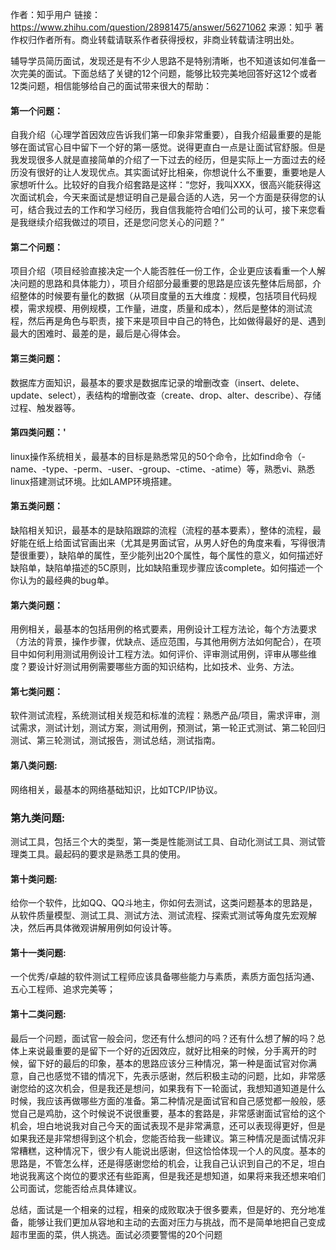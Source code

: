 作者：知乎用户
链接：https://www.zhihu.com/question/28981475/answer/56271062
来源：知乎
著作权归作者所有。商业转载请联系作者获得授权，非商业转载请注明出处。

辅导学员简历面试，发现还是有不少人思路不是特别清晰，也不知道该如何准备一次完美的面试。下面总结了关键的12个问题，能够比较完美地回答好这12个或者12类问题，相信能够给自己的面试带来很大的帮助：
　　
#### 第一个问题：

自我介绍（心理学首因效应告诉我们第一印象非常重要），自我介绍最重要的是能够在面试官心目中留下一个好的第一感觉。说得更直白一点是让面试官舒服。但是我发现很多人就是直接简单的介绍了一下过去的经历，但是实际上一方面过去的经历没有很好的让人发现优点。其实面试好比相亲，你想说什么不重要，重要地是人家想听什么。比较好的自我介绍套路是这样：“您好，我叫XXX，很高兴能获得这次面试机会，今天来面试是想证明自己是最合适的人选，另一个方面是获得您的认可，结合我过去的工作和学习经历，我自信我能符合咱们公司的认可，接下来您看是我继续介绍我做过的项目，还是您问您关心的问题？”　　

#### 第二个问题：

项目介绍（项目经验直接决定一个人能否胜任一份工作，企业更应该看重一个人解决问题的思路和具体能力），项目介绍部分最重要的思路是应该先整体后局部，介绍整体的时候要有量化的数据（从项目度量的五大维度：规模，包括项目代码规模，需求规模、用例规模，工作量，进度，质量和成本），然后是整体的测试流程，然后再是角色与职责，接下来是项目中自己的特色，比如做得最好的是、遇到最大的困难时、最差的是，最后是心得体会。　
　
#### 第三类问题：

数据库方面知识，最基本的要求是数据库记录的增删改查（insert、delete、update、select），表结构的增删改查（create、drop、alter、describe）、存储过程、触发器等。　　

#### 第四类问题：'

linux操作系统相关，最基本的目标是熟悉常见的50个命令，比如find命令（-name、-type、-perm、-user、-group、-ctime、-atime）等，熟悉vi、熟悉linux搭建测试环境。比如LAMP环境搭建。　　

#### 第五类问题：

缺陷相关知识，最基本的是缺陷跟踪的流程（流程的基本要素），整体的流程，最好能在纸上给面试官画出来（尤其是男面试官，从男人好色的角度来看，写得很清楚很重要），缺陷单的属性，至少能列出20个属性，每个属性的意义，如何描述好缺陷单，缺陷单描述的5C原则，比如缺陷重现步骤应该complete。如何描述一个你认为的最经典的bug单。　　

#### 第六类问题：

用例相关，最基本的包括用例的格式要素，用例设计工程方法论，每个方法要求（方法的背景，操作步骤，优缺点、适应范围，与其他用例方法如何配合），在项目中如何利用测试用例设计工程方法。如何评价、评审测试用例，评审从哪些维度？要设计好测试用例需要哪些方面的知识结构，比如技术、业务、方法。　　

#### 第七类问题：

软件测试流程，系统测试相关规范和标准的流程：熟悉产品/项目，需求评审，测试需求，测试计划，测试方案，测试用例，预测试，第一轮正式测试、第二轮回归测试、第三轮测试，测试报告，测试总结，测试指南。

#### 第八类问题:

网络相关，最基本的网络基础知识，比如TCP/IP协议。　　

### 第九类问题:

测试工具，包括三个大的类型，第一类是性能测试工具、自动化测试工具、测试管理类工具。最起码的要求是熟悉工具的使用。　　

#### 第十类问题:

给你一个软件，比如QQ、QQ斗地主，你如何去测试，这类问题基本的思路是，从软件质量模型、测试工具、测试方法、测试流程、探索式测试等角度先宏观解决，然后再具体微观讲解用例如何设计等。　　

#### 第十一类问题:

一个优秀/卓越的软件测试工程师应该具备哪些能力与素质，素质方面包括沟通、五心工程师、追求完美等；　　

#### 第十二类问题:

最后一个问题，面试官一般会问，您还有什么想问的吗？还有什么想了解的吗？总体上来说最重要的是留下一个好的近因效应，就好比相亲的时候，分手离开的时候，留下好的最后的印象，基本的思路应该分三种情况，第一种是面试官对你满意，自己也感觉不错的情况下，先表示感谢，然后积极主动的问题，比如，非常感谢您给的这次机会，但是我还是想问，如果我有下一轮面试，我想知道知道是什么时候，我应该再做哪些方面的准备。第二种情况是面试官和自己感觉都一般般，感觉自己是鸡肋，这个时候说不说很重要，基本的套路是，非常感谢面试官给的这个机会，坦白地说我对自己今天的面试表现不是非常满意，还可以表现得更好，但是如果我还是非常想得到这个机会，您能否给我一些建议。第三种情况是面试情况非常糟糕，这种情况下，很少有人能说出感谢，但这恰恰体现一个人的风度。基本的思路是，不管怎么样，还是得感谢您给的机会，让我自己认识到自己的不足，坦白地说我离这个岗位的要求还有些距离，但是我还是想知道，如果将来我还想来咱们公司面试，您能否给点具体建议。　　

总结，面试是一个相亲的过程，相亲的成败取决于很多要素，但是好的、充分地准备，能够让我们更加从容地和主动的去面对压力与挑战，而不是简单地把自己变成超市里面的菜，供人挑选。面试必须要警惕的20个问题